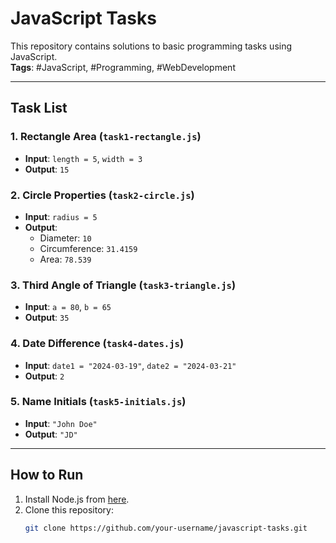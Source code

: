 # JavaScript Tasks

This repository contains solutions to basic programming tasks using JavaScript.  
**Tags**: #JavaScript, #Programming, #WebDevelopment  

---

## Task List

### 1. Rectangle Area (`task1-rectangle.js`)
- **Input**: `length = 5`, `width = 3`  
- **Output**: `15`

### 2. Circle Properties (`task2-circle.js`)
- **Input**: `radius = 5`  
- **Output**:  
  - Diameter: `10`  
  - Circumference: `31.4159`  
  - Area: `78.539`

### 3. Third Angle of Triangle (`task3-triangle.js`)
- **Input**: `a = 80`, `b = 65`  
- **Output**: `35`

### 4. Date Difference (`task4-dates.js`)
- **Input**: `date1 = "2024-03-19"`, `date2 = "2024-03-21"`  
- **Output**: `2`

### 5. Name Initials (`task5-initials.js`)
- **Input**: `"John Doe"`  
- **Output**: `"JD"`

---

## How to Run
1. Install Node.js from [here](https://nodejs.org/).  
2. Clone this repository:  
   ```bash
   git clone https://github.com/your-username/javascript-tasks.git